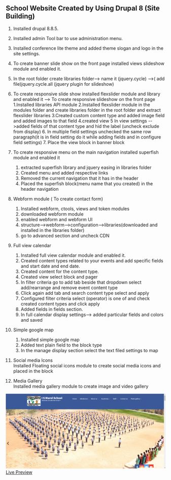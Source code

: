 ## School Website Created by Using Drupal 8 (Site Building)
1. Installed drupal 8.8.5.
2. Installed admin Tool bar to use administration menu.
3. Installed conference lite theme  and added theme slogan and logo in the site settings.
4. To create banner slide show on the front page installed views slideshow module and enabled it. 
5.  In the root folder create libraries folder--> name it (jquery.cycle) -->( add file)jquery.cycle.all (jquery plugin for slideshow)
6. To create responsive slide show installed flexslider module and library and enabled it
-->  To create responsive slideshow on the front page
      1.Installed libraries API module
      2.Installed flexslider module in the modules folder and create libraries folder in the root folder and extract flexslider libraries
      3.Created custom content type and added image field and added images to that field
      4.created view 
      5 In view settings -->added fields of that content type and hid the label (uncheck exclude from display)
      6. In multiple field settings unchecked the same row paragraph(it is in field setting do it while adding fields and in configure field settings)
      7. Place the view block in banner block 
7. To create responsive menu on the main navigation installed superfish module and enabled it 
     1. extracted superfish library and jquery easing in libraries folder
     2. Created menu and added respective links
     3. Removed the current navigation that it has in the header
     4. Placed the superfish block(menu name that you created) in the header navigation 

8. Webform module ( To create contact form)
   1. Installed webform, ctools, views and token modules
   2. downloaded webform module
   3. enabled webform and webform UI
   4. structure-->webform-->configuration-->libraries(downloaded and installed in the libraries folder)
   5. go to advanced section and uncheck CDN

 9. Full view calendar
     1. Installed full view calendar module and enabled it.
     2. Created content types related to your events and add specific  fields and start date and end date.
     3. Created content for the content type.
     4. Created view select block and pager
     5. In filter criteria go to add tab beside that dropdown select add/rearrange and remove event content type
     6. Click again add tab and search content type select and apply
     7. Configured filter criteria select (operator) is one of   and check created content types and click apply
     8. Added fields in fields section.
     9. In full calendar display settings--> added particular fields and colors and saved 
       
10. Simple google map
     1. Installed simple google map
     2. Added text plain field to the block type
     3. In the manage display  section select the  text filed settings to map
     
11. Social media Icons<br>
     Installed Floating social icons module to create social media icons and placed in the block
    
12. Media Gallery<br>
     Installed media gallery module to create image and video gallery


 <img src ="img.PNG" >
 <a href = "https://www.ismarol.org">Live Preview</a>

